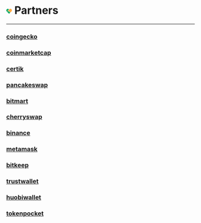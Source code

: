 # <img src="./IMG/Partners.png" width="3%" class="img_l1"> Partners
----------
###  [coingecko](https://www.coingecko.com)

###  [coinmarketcap](https://coinmarketcap.com)

###  [certik](https://www.certik.com)

###  [pancakeswap](https://pancakeswap.finance)

###  [bitmart](https://www.bitmart.com)

###  [cherryswap](https://www.cherryswap.net)

###  [binance](https://www.binance.com)

###  [metamask](https://metamask.io)

###  [bitkeep](https://bitkeep.org)

###  [trustwallet](https://trustwallet.com)

###  [huobiwallet](https://www.huobiwallet.com)

###  [tokenpocket](https://www.tokenpocket.pro)
